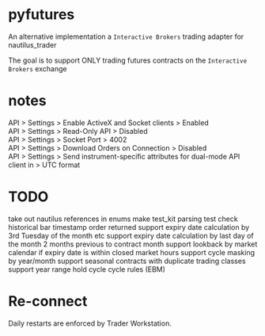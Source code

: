 # pyfutures

An alternative implementation a `Interactive Brokers` trading adapter for nautilus_trader  

The goal is to support ONLY trading futures contracts on the `Interactive Brokers` exchange  

# notes

API > Settings > Enable ActiveX and Socket clients > Enabled  
API > Settings > Read-Only API > Disabled  
API > Settings > Socket Port > 4002  
API > Settings > Download Orders on Connection > Disabled  
API > Settings > Send instrument-specific attributes for dual-mode API client in > UTC format  

# TODO
take out nautilus references in enums
make test_kit parsing test
check historical bar timestamp order returned
support expiry date calculation by 3rd Tuesday of the month etc
support expiry date calculation by last day of the month 2 months previous to contract month
support lookback by market calendar if expiry date is within closed market hours
support cycle masking by year/month
support seasonal contracts with duplicate trading classes
support year range hold cycle cycle rules (EBM)


# Re-connect

Daily restarts are enforced by Trader Workstation.  
